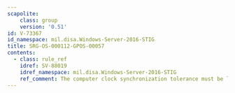 ```yaml
---
scapolite:
    class: group
    version: '0.51'
id: V-73367
id_namespace: mil.disa.Windows-Server-2016-STIG
title: SRG-OS-000112-GPOS-00057
contents:
  - class: rule_ref
    idref: SV-88019
    idref_namespace: mil.disa.Windows-Server-2016-STIG
    ref_comment: The computer clock synchronization tolerance must be limite ...
---
```


